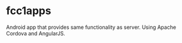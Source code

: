 # fcc1apps

Android app that provides same functionality as server.
Using Apache Cordova and AngularJS.
